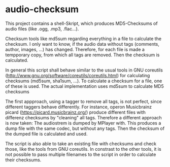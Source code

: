 # audio-checksum
This project contains a shell-Skript, which produces MD5-Checksums of audio files (like .ogg, .mp3, .flac...).

Checksum tools like md5sum regarding everything in a file to calculate the checksum. I only want to know, if the audio data without tags (comments, author, images, ...) has changed. Therefore, for each file is made a tempporary copy, from which all tags are removed. Then the checksum is calculated.

In general this script shall behave similar to the usual tools in GNU coreutils (http://www.gnu.org/software/coreutils/coreutils.html) for calculating checksums (md5sum, sha1sum, ...). To calculate a checksum for a file, one of these is used. The actual implementation uses md5sum to calculate MD5 checksums

The first appproach, using a tagger to remove all tags, is not perfect, since different taggers behave differently. For instance, operon  Musicbrainz picard (https://picard.musicbrainz.org/) produce different files with differenz checksums by "cleaning" all tags.
Therefore a different approach is now taken: The audiostrem is dumped by MPlayer with. This produces a dump file with the same codec, but without any tags. Then the checksum of the dumped file is calculated and used.

The script is also able to take an existing file with checksums and check those, like the tools from GNU coreutils.
In constrast to the other tools, it is not possible to pass multiple filenames to the script in order to calculate their checksums.
